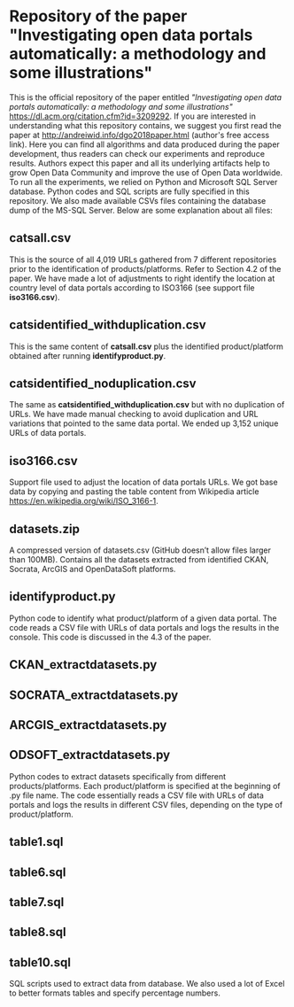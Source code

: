 # Repository of the paper "Investigating open data portals automatically: a methodology and some illustrations"
This is the official repository of the paper entitled _"Investigating open data portals automatically: a methodology and some illustrations"_ https://dl.acm.org/citation.cfm?id=3209292. If you are interested in understanding what this repository contains, we suggest you first read the paper at http://andreiwid.info/dgo2018paper.html (author's free access link).
Here you can find all algorithms and data produced during the paper development, thus readers can check our experiments and reproduce results. Authors expect this paper and all its underlying artifacts help to grow Open Data Community and improve the use of Open Data worldwide.
To run all the experiments, we relied on Python and Microsoft SQL Server database. Python codes and SQL scripts are fully specified in this repository. We also made available CSVs files containing the database dump of the MS-SQL Server. 
Below are some explanation about all files:
## catsall.csv
This is the source of all 4,019 URLs gathered from 7 different repositories prior to the identification of products/platforms. Refer to Section 4.2 of the paper. We have made a lot of adjustments to right identify the location at country level of data portals according to ISO3166 (see support file **iso3166.csv**).
## catsidentified_withduplication.csv
This is the same content of **catsall.csv** plus the identified product/platform obtained after running **identifyproduct.py**. 
## catsidentified_noduplication.csv
The same as **catsidentified_withduplication.csv** but with no duplication of URLs. We have made manual checking to avoid duplication and URL variations that pointed to the same data portal. We ended up 3,152 unique URLs of data portals.
## iso3166.csv
Support file used to adjust the location of data portals URLs. We got base data by copying and pasting the table content from Wikipedia article https://en.wikipedia.org/wiki/ISO_3166-1.
## datasets.zip
A compressed version of datasets.csv (GitHub doesn’t allow files larger than 100MB).  Contains all the datasets extracted from identified CKAN, Socrata, ArcGIS and OpenDataSoft platforms. 
## identifyproduct.py
Python code to identify what product/platform of a given data portal. The code reads a CSV file with URLs of data portals and logs the results in the console. This code is discussed in the 4.3 of the paper.
## CKAN_extractdatasets.py
## SOCRATA_extractdatasets.py
## ARCGIS_extractdatasets.py 
## ODSOFT_extractdatasets.py
Python codes to extract datasets specifically from different products/platforms. Each product/platform is specified at the beginning of .py file name. The code essentially reads a CSV file with URLs of data portals and logs the results in different CSV files, depending on the type of product/platform.
## table1.sql
## table6.sql
## table7.sql
## table8.sql
## table10.sql
SQL scripts used to extract data from database. We also used a lot of Excel to better formats tables and specify percentage numbers.
